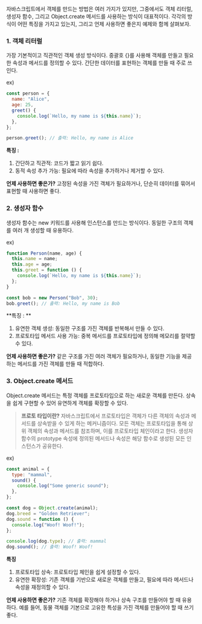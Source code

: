 자바스크립트에서 객체를 만드는 방법은 여러 가지가 있지만, 그중에서도 객체 리터럴, 생성자 함수, 그리고 Object.create 메서드를 사용하는 방식이 대표적이다. 각각의 방식이 어떤 특징을 가지고 있는지, 그리고 언제 사용하면 좋은지 예제와 함께 살펴보자.

### 1. 객체 리터럴

가장 기본적이고 직관적인 객체 생성 방식이다. 중괄호 {}를 사용해 객체를 만들고 필요한 속성과 메서드를 정의할 수 있다. 간단한 데이터를 표현하는 객체를 만들 때 주로 쓰인다.

ex)

```js
const person = {
  name: "Alice",
  age: 25,
  greet() {
    console.log(`Hello, my name is ${this.name}`);
  },
};

person.greet(); // 출력: Hello, my name is Alice
```

**특징 :**

1. 간단하고 직관적: 코드가 짧고 읽기 쉽다.
2. 동적 속성 추가 가능: 필요에 따라 속성을 추가하거나 제거할 수 있다.

**언제 사용하면 좋은가?**
고정된 속성을 가진 객체가 필요하거나, 단순히 데이터를 묶어서 표현할 때 사용하면 좋다.

### 2. 생성자 함수

생성자 함수는 new 키워드를 사용해 인스턴스를 만드는 방식이다. 동일한 구조의 객체를 여러 개 생성할 때 유용하다.

ex)

```js
function Person(name, age) {
  this.name = name;
  this.age = age;
  this.greet = function () {
    console.log(`Hello, my name is ${this.name}`);
  };
}

const bob = new Person("Bob", 30);
bob.greet(); // 출력: Hello, my name is Bob
```

**특징 : **

1. 유연한 객체 생성: 동일한 구조를 가진 객체를 반복해서 만들 수 있다.
2. 프로토타입 메서드 사용 가능: 중복 메서드를 프로토타입에 정의해 메모리를 절약할 수 있다.

**언제 사용하면 좋은가?**
같은 구조를 가진 여러 객체가 필요하거나, 동일한 기능을 제공하는 메서드를 가진 객체를 만들 때 적합하다.

### 3. Object.create 메서드

Object.create 메서드는 특정 객체를 프로토타입으로 하는 새로운 객체를 만든다. 상속을 쉽게 구현할 수 있어 유연하게 객체를 확장할 수 있다.

> **프로토 타입이란?**
> 자바스크립트에서 프로토타입은 객체가 다른 객체의 속성과 메서드를 상속받을 수 있게 하는 메커니즘이다. 모든 객체는 프로토타입을 통해 상위 객체의 속성과 메서드를 참조하며, 이를 프로토타입 체인이라고 한다. 생성자 함수의 prototype 속성에 정의된 메서드나 속성은 해당 함수로 생성된 모든 인스턴스가 공유한다.

ex)

```js
const animal = {
  type: "mammal",
  sound() {
    console.log("Some generic sound");
  },
};

const dog = Object.create(animal);
dog.breed = "Golden Retriever";
dog.sound = function () {
  console.log("Woof! Woof!");
};

console.log(dog.type); // 출력: mammal
dog.sound(); // 출력: Woof! Woof!
```

**특징**

1. 프로토타입 상속: 프로토타입 체인을 쉽게 설정할 수 있다.
2. 유연한 확장성: 기존 객체를 기반으로 새로운 객체를 만들고, 필요에 따라 메서드나 속성을 재정의할 수 있다.

**언제 사용하면 좋은가?**
기존 객체를 확장해야 하거나 상속 구조를 만들어야 할 때 유용하다. 예를 들어, 동물 객체를 기본으로 고유한 특성을 가진 객체를 만들어야 할 때 쓰기 좋다.
